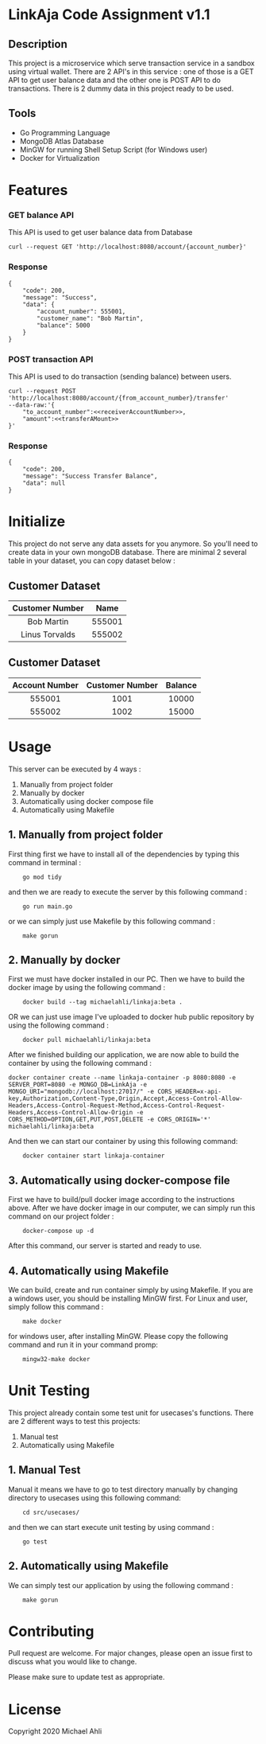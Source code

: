 # LinkAja Code Assignment v1.1


## Description
This project is a microservice which serve transaction service in a sandbox using virtual wallet. There are 2 API's in this service : one of those is a GET API to get user balance data and the other one is POST API to do transactions. There is 2 dummy data in this project ready to be used. 

## Tools
* Go Programming Language
* MongoDB Atlas Database
* MinGW for running Shell Setup Script (for Windows user)
* Docker for Virtualization

# Features
### GET balance API
This API is used to get user balance data from Database
```
curl --request GET 'http://localhost:8080/account/{account_number}'
```
### Response
```
{
    "code": 200,
    "message": "Success",
    "data": {
        "account_number": 555001,
        "customer_name": "Bob Martin",
        "balance": 5000
    }
}
```
### POST transaction API
This API is used to do transaction (sending balance) between users. 
```
curl --request POST 'http://localhost:8080/account/{from_account_number}/transfer'
--data-raw:'{
    "to_account_number":<<receiverAccountNumber>>,
    "amount":<<transferAMount>>
}'
```

### Response 
```
{
    "code": 200,
    "message": "Success Transfer Balance",
    "data": null
}
```

# Initialize
This project do not serve any data assets for you anymore. So you'll need to create data in your own mongoDB database. There are minimal 2 several table in your dataset, you can copy dataset below :
## Customer Dataset

| Customer Number | Name 
| :---: | :---: |
| Bob Martin | 555001 |
| Linus Torvalds | 555002 |

## Customer Dataset

| Account Number | Customer Number | Balance |
| :---: | :---: | :---: |
| 555001 | 1001 | 10000 |
| 555002 | 1002 | 15000 |


# Usage
This server can be executed by 4 ways :
1. Manually from project folder
2. Manually by docker
3. Automatically using docker compose file 
4. Automatically using Makefile

## 1. Manually from project folder
First thing first we have to install all of the dependencies by typing this command in terminal :
```
    go mod tidy
```
and then we are ready to execute the server by this following command :
```
    go run main.go
```
or we can simply just use Makefile by this following command :
```
    make gorun
```

## 2. Manually by docker
First we must have docker installed in our PC. Then we have to build the docker image by using the following command :
```
    docker build --tag michaelahli/linkaja:beta .
```
OR we can just use image I've uploaded to docker hub public repository by using the following command : 
```
    docker pull michaelahli/linkaja:beta
```
After we finished building our application, we are now able to build the container by using the following command :
```
docker container create --name linkaja-container -p 8080:8080 -e SERVER_PORT=8080 -e MONGO_DB=LinkAja -e MONGO_URI="mongodb://localhost:27017/" -e CORS_HEADER=x-api-key,Authorization,Content-Type,Origin,Accept,Access-Control-Allow-Headers,Access-Control-Request-Method,Access-Control-Request-Headers,Access-Control-Allow-Origin -e CORS_METHOD=OPTION,GET,PUT,POST,DELETE -e CORS_ORIGIN='*' michaelahli/linkaja:beta
```
And then we can start our container by using this following command:
```
    docker container start linkaja-container
```
## 3. Automatically using docker-compose file
First we have to build/pull docker image according to the instructions above. After we have docker image in our computer, we can simply run this command on our project folder : 
```
    docker-compose up -d
```
After this command, our server is started and ready to use.
## 4. Automatically using Makefile
We can build, create and run container simply by using Makefile. If you are a windows user, you should be installing MinGW first. For Linux and user, simply follow this command :
```
    make docker
```
for windows user, after installing MinGW. Please copy the following command and run it in your command promp:
```
    mingw32-make docker
```

# Unit Testing
This project already contain some test unit for usecases's functions. There are 2 different ways to test this projects:

1. Manual test
2. Automatically using Makefile

## 1. Manual Test
Manual it means we have to go to test directory manually by changing directory to usecases using this following command:
```
    cd src/usecases/
```
and then we can start execute unit testing by using command :
```
    go test
```
## 2. Automatically using Makefile
We can simply test our application by using the following command :
```
    make gorun
```

# Contributing
Pull request are welcome. For major changes, please open an issue first to discuss what you would like to change.

Please make sure to update test as appropriate.

# License
Copyright 2020 Michael Ahli